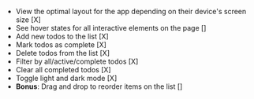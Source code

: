 - View the optimal layout for the app depending on their device's screen size [X]
- See hover states for all interactive elements on the page []
- Add new todos to the list [X]
- Mark todos as complete [X]
- Delete todos from the list [X]
- Filter by all/active/complete todos [X]
- Clear all completed todos [X]
- Toggle light and dark mode [X]
- **Bonus**: Drag and drop to reorder items on the list []
